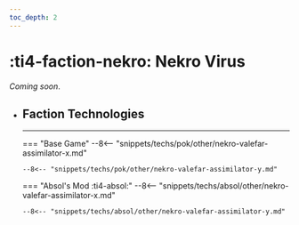 ```yaml
---
toc_depth: 2
---
```


# :ti4-faction-nekro: Nekro Virus

_Coming soon_.

<div class="grid cards" markdown>

-   ## __Faction Technologies__

    ---
    === "Base Game"
        --8<-- "snippets/techs/pok/other/nekro-valefar-assimilator-x.md"

        --8<-- "snippets/techs/pok/other/nekro-valefar-assimilator-y.md"

    === "Absol's Mod :ti4-absol:"
        --8<-- "snippets/techs/absol/other/nekro-valefar-assimilator-x.md"

        --8<-- "snippets/techs/absol/other/nekro-valefar-assimilator-y.md"

</div>